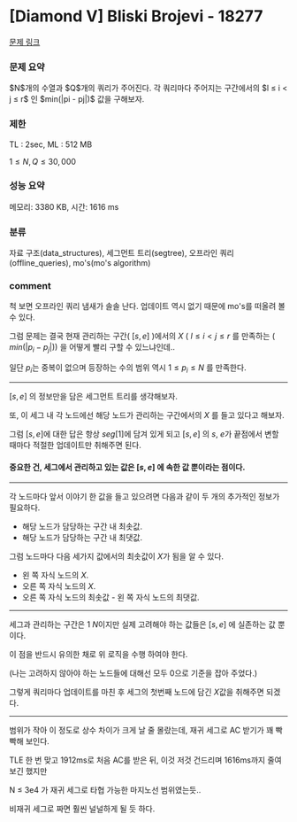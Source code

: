 
# [Diamond V] Bliski Brojevi - 18277

[문제 링크](https://www.acmicpc.net/problem/18277)

### 문제 요약

<p> $N$개의 수열과 $Q$개의 쿼리가 주어진다. 각 쿼리마다 주어지는 구간에서의 $l ≤ i < j ≤ r$ 인 $min(|pi - pj|)$ 값을 구해보자. </p>

### 제한

TL : 2sec, ML : 512 MB

$1 ≤ N, Q ≤ 30,000$

### 성능 요약

메모리: 3380 KB, 시간: 1616 ms

### 분류

자료 구조(data_structures), 세그먼트 트리(segtree), 오프라인 쿼리(offline_queries), mo's(mo's algorithm)

### comment

척 보면 오프라인 쿼리 냄새가 솔솔 난다. 업데이트 역시 없기 때문에 mo's를 떠올려 볼 수 있다.

그럼 문제는 결국 현재 관리하는 구간( $[s, e]$ )에서의 $X$ ( $l ≤ i < j ≤ r$ 를 만족하는 ( $min(|p_i - p_j|)$) 을 어떻게 빨리 구할 수 있느냐인데..

일단 $p_i$는 중복이 없으며 등장하는 수의 범위 역시 $1 ≤ p_i ≤ N$ 를 만족한다.

-----------------------------------------------------------------------------------------------------------------------------------------------------------------------

$[s, e]$ 의 정보만을 담은 세그먼트 트리를 생각해보자.

또, 이 세그 내 각 노드에선 해당 노드가 관리하는 구간에서의 $X$ 를 들고 있다고 해보자.

그럼 $[s, e]$에 대한 답은 항상 $seg[1]$에 담겨 있게 되고 $[s, e]$ 의 $s$, $e$가 끝점에서 변할 때마다 적절한 업데이트만 취해주면 된다.

#### 중요한 건, 세그에서 관리하고 있는 값은 $[s, e]$ 에 속한 값 뿐이라는 점이다.

-----------------------------------------------------------------------------------------------------------------------------------------------------------------------

각 노드마다 앞서 이야기 한 값을 들고 있으려면 다음과 같이 두 개의 추가적인 정보가 필요하다.

* 해당 노드가 담당하는 구간 내 최솟값.
* 해당 노드가 담당하는 구간 내 최댓값.

그럼 노드마다 다음 세가지 값에서의 최솟값이 $X$가 됨을 알 수 있다.

* 왼 쪽 자식 노드의 $X$.
* 오른 쪽 자식 노드의 $X$.
* 오른 쪽 자식 노드의 최솟값 - 왼 쪽 자식 노드의 최댓값.

-----------------------------------------------------------------------------------------------------------------------------------------------------------------------

세그과 관리하는 구간은 $1 ~ N$이지만 실제 고려해야 하는 값들은 $[s, e]$ 에 실존하는 값 뿐이다.

이 점을 반드시 유의한 채로 위 로직을 수행 하여야 한다.

(나는 고려하지 않아야 하는 노드들에 대해선 모두 $0$으로 기준을 잡아 주었다.)

그렇게 쿼리마다 업데이트를 마친 후 세그의 첫번째 노드에 담긴 $X$값을 취해주면 되겠다.

-----------------------------------------------------------------------------------------------------------------------------------------------------------------------

범위가 작아 이 정도로 상수 차이가 크게 날 줄 몰랐는데, 재귀 세그로 AC 받기가 꽤 빡빡해 보인다.

TLE 한 번 맞고 1912ms로 처음 AC를 받은 뒤, 이것 저것 건드리며 1616ms까지 줄여보긴 했지만

N ≤ 3e4 가 재귀 세그로 타협 가능한 마지노선 범위였는듯..

비재귀 세그로 짜면 훨씬 널널하게 될 듯 하다.
